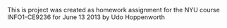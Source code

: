 This is project was created as homework assignment for the NYU course INFO1-CE9236 
for June 13 2013 by Udo Hoppenworth
